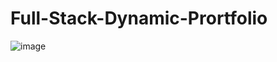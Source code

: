 # Full-Stack-Dynamic-Prortfolio
![image](https://github.com/user-attachments/assets/6a6b2f00-423f-4953-96f3-be596ffbd937)

